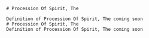 
    # Procession Of Spirit, The

    Definition of Procession Of Spirit, The coming soon
    # Procession Of Spirit, The
    Definition of Procession Of Spirit, The coming soon